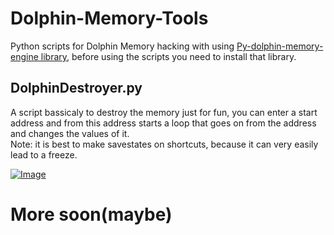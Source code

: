 # Dolphin-Memory-Tools
Python scripts for Dolphin Memory hacking with using [Py-dolphin-memory-engine library](https://github.com/henriquegemignani/py-dolphin-memory-engine), before using the scripts you need to install that library.

## DolphinDestroyer.py
A script bassicaly to destroy the memory just for fun, 
you can enter a start address and from this address starts a loop that goes on from the address and changes the values of it.<br>
Note: it is best to make savestates on shortcuts, because it can very easily lead to a freeze.

[![Image](https://img.youtube.com/vi/Ve9XrLx6ZWM/0.jpg)](https://youtu.be/Ve9XrLx6ZWM)

# More soon(maybe)
